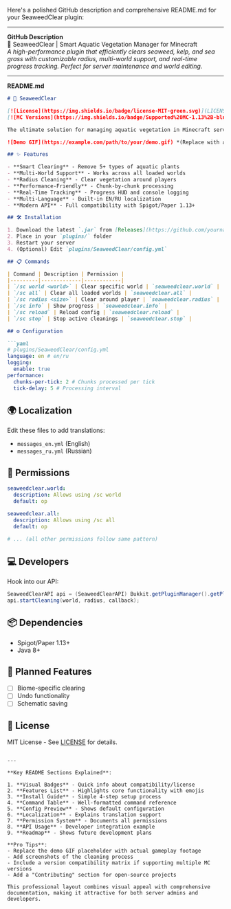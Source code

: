 Here's a polished GitHub description and comprehensive README.md for your SeaweedClear plugin:

---

**GitHub Description**  
🌊 SeaweedClear | Smart Aquatic Vegetation Manager for Minecraft  
*A high-performance plugin that efficiently clears seaweed, kelp, and sea grass with customizable radius, multi-world support, and real-time progress tracking. Perfect for server maintenance and world editing.*

---

**README.md**  
```markdown
# 🌊 SeaweedClear 

[![License](https://img.shields.io/badge/license-MIT-green.svg)](LICENSE)
[![MC Versions](https://img.shields.io/badge/Supported%20MC-1.13%2B-blue)](https://img.shields.io)

The ultimate solution for managing aquatic vegetation in Minecraft servers. Clear seaweed, kelp, and sea grass with surgical precision while maintaining optimal server performance.

![Demo GIF](https://example.com/path/to/your/demo.gif) *(Replace with actual demo image)*

## ✨ Features

- **Smart Clearing** - Remove 5+ types of aquatic plants
- **Multi-World Support** - Works across all loaded worlds
- **Radius Cleaning** - Clear vegetation around players
- **Performance-Friendly** - Chunk-by-chunk processing
- **Real-Time Tracking** - Progress HUD and console logging
- **Multi-Language** - Built-in EN/RU localization
- **Modern API** - Full compatibility with Spigot/Paper 1.13+

## 🛠 Installation

1. Download the latest `.jar` from [Releases](https://github.com/yourname/SeaweedClear/releases)
2. Place in your `plugins/` folder
3. Restart your server
4. (Optional) Edit `plugins/SeaweedClear/config.yml`

## 📋 Commands

| Command | Description | Permission |
|---------|-------------|------------|
| `/sc world <world>` | Clear specific world | `seaweedclear.world` |
| `/sc all` | Clear all loaded worlds | `seaweedclear.all` |
| `/sc radius <size>` | Clear around player | `seaweedclear.radius` |
| `/sc info` | Show progress | `seaweedclear.info` |
| `/sc reload` | Reload config | `seaweedclear.reload` |
| `/sc stop` | Stop active cleanings | `seaweedclear.stop` |

## ⚙ Configuration

```yaml
# plugins/SeaweedClear/config.yml
language: en # en/ru
logging:
  enable: true
performance:
  chunks-per-tick: 2 # Chunks processed per tick
  tick-delay: 5 # Processing interval
```

## 🌍 Localization

Edit these files to add translations:
- `messages_en.yml` (English)
- `messages_ru.yml` (Russian)

## 📜 Permissions

```yaml
seaweedclear.world:
  description: Allows using /sc world
  default: op

seaweedclear.all:
  description: Allows using /sc all
  default: op
  
# ... (all other permissions follow same pattern)
```

## 💻 Developers

Hook into our API:
```java
SeaweedClearAPI api = (SeaweedClearAPI) Bukkit.getPluginManager().getPlugin("SeaweedClear");
api.startCleaning(world, radius, callback);
```

## 📦 Dependencies

- Spigot/Paper 1.13+
- Java 8+

## 🚀 Planned Features

- [ ] Biome-specific clearing
- [ ] Undo functionality
- [ ] Schematic saving

## 📄 License

MIT License - See [LICENSE](LICENSE) for details.

```

---

**Key README Sections Explained**:

1. **Visual Badges** - Quick info about compatibility/license
2. **Features List** - Highlights core functionality with emojis
3. **Install Guide** - Simple 4-step setup process
4. **Command Table** - Well-formatted command reference
5. **Config Preview** - Shows default configuration
6. **Localization** - Explains translation support
7. **Permission System** - Documents all permissions
8. **API Usage** - Developer integration example
9. **Roadmap** - Shows future development plans

**Pro Tips**:
- Replace the demo GIF placeholder with actual gameplay footage
- Add screenshots of the cleaning process
- Include a version compatibility matrix if supporting multiple MC versions
- Add a "Contributing" section for open-source projects

This professional layout combines visual appeal with comprehensive documentation, making it attractive for both server admins and developers.
